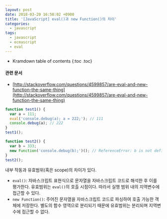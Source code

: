 ```yaml
---
layout: post
date: 2018-03-20 16:58:02 +0900
title: '[JavaScript] eval()과 new Function()의 차이'
categories:
  - javascript
tags:
  - javascript
  - ecmascript
  - eval
---
```


* Kramdown table of contents
{:toc .toc}

#### 관련 문서

- [http://stackoverflow.com/questions/4599857/are-eval-and-new-function-the-same-thing](http://stackoverflow.com/questions/4599857/are-eval-and-new-function-the-same-thing)


```js
function test1() {
  var a = 111;
  eval('console.debug(a); a = 222;'); // 111
  console.debug(a); // 222
}
test1();

function test2() {
  var b = 333;
  new Function('console.debug(b);')(); // ReferenceError: b is not defined
}
test2();
```

내부 작동과 유효범위(혹은 scope)의 차이가 있다.

- `eval()`: 자바스크립트 표현식으로 문자열을 자바스크립트 코드로 해석한 후 이를 평가한다. 유효범위는 `eval()`의 호출 시점이다. 따라서 실행 범위 내의 지역변수에 접근할 수 있다.
- `new Function()`: 주어진 문자열을 자바스크립트 코드로 파싱하여 호출 가능한 객체에 저장한다. 별도의 함수 영역으로 분리되기 때문에 유효범위는 분리되며 지역변수에 접근할 수 없다.
